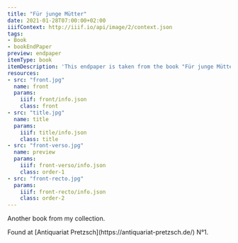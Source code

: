 ```yaml
---
title: "Für junge Mütter"
date: 2021-01-28T07:00:00+02:00
iiifContext: http://iiif.io/api/image/2/context.json
tags:
- Book
- bookEndPaper
preview: endpaper
itemType: book
itemDescription: 'This endpaper is taken from the book "Für junge Mütter ", 5th edition, by Dr. med. Fischer, published ca. 1905 by Wilhelm Möller, Berlin.'
resources:
- src: "front.jpg"
  name: front
  params:
    iiif: front/info.json
    class: front
- src: "title.jpg"
  name: title
  params:
    iiif: title/info.json
    class: title
- src: "front-verso.jpg"
  name: preview
  params:
    iiif: front-verso/info.json
    class: order-1
- src: "front-recto.jpg"
  params:
    iiif: front-recto/info.json
    class: order-2
---
```


Another book from my collection.
<!--more-->
<div class="source">
Found at [Antiquariat Pretzsch](https://antiquariat-pretzsch.de/) N°1.
</div>
